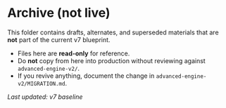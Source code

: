 # Archive (not live)

This folder contains drafts, alternates, and superseded materials that are **not** part of the current v7 blueprint.

- Files here are **read-only** for reference.
- Do **not** copy from here into production without reviewing against `advanced-engine-v2/`.
- If you revive anything, document the change in `advanced-engine-v2/MIGRATION.md`.

_Last updated: v7 baseline_

